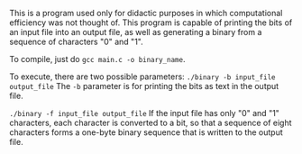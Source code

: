 This is a program used only for didactic purposes in which computational efficiency was not thought of.
This program is capable of printing the bits of an input file into an output file, as well as generating a binary from a sequence of characters "0" and "1".

To compile, just do `gcc main.c -o binary_name`.

To execute, there are two possible parameters:
`./binary -b input_file output_file`
The `-b` parameter is for printing the bits as text in the output file.

`./binary -f input_file output_file`
If the input file has only "0" and "1" characters, each character is converted to a bit, so that a sequence of eight characters forms a one-byte binary sequence that is written to the output file.
